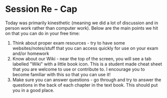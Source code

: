 # Session Re - Cap
Today was primarily kinesthetic (meaning we did a lot of discussion and in person work rather than computer work). Below are the main points we hit on that you can do in your free time:

1. Think about proper exam resources - try to have some websites/notes/stuff that you can access quickly for use on your exam and/or homework
2. Know about our Wiki - near the top of the screen, you will see a tab labelled "Wiki" with a little book icon. This is a student made cheat sheet that you are welcome to use or contribute to. I encourage you to become familiar with this so that you can use it!
3. Make sure you can answer questions - go through and try to answer the questions in the back of each chapter in the text book. This should put you in a good place.
